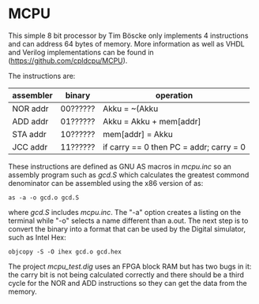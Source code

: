 # MCPU

This simple 8 bit processor by Tim Böscke only implements 4 instructions and
can address 64 bytes of memory. More information as well as VHDL and Verilog
implementations can be found in (https://github.com/cpldcpu/MCPU).

The instructions are:

| assembler | binary | operation |
|-----------|--------|-----------|
| NOR addr  | 00?????? | Akku = ~(Akku | mem[addr]) |
| ADD addr  | 01?????? | Akku = Akku + mem[addr] |
| STA addr  | 10?????? | mem[addr] = Akku |
| JCC addr  | 11?????? | if carry == 0 then PC = addr; carry = 0 |

These instructions are defined as GNU AS macros in *mcpu.inc* so
an assembly program such as *gcd.S* which calculates the greatest
commond denominator can be assembled using the x86 version of as:

    as -a -o gcd.o gcd.S

where *gcd.S* includes *mcpu.inc*. The "-a" option creates a listing
on the terminal while "-o" selects a name different than a.out. The
next step is to convert the binary into a format that can be used
by the Digital simulator, such as Intel Hex:

    objcopy -S -O ihex gcd.o gcd.hex

The project *mcpu_test.dig* uses an FPGA block RAM but has two bugs
in it: the carry bit is not being calculated correctly and there
should be a third cycle for the NOR and ADD instructions so they
can get the data from the memory.
